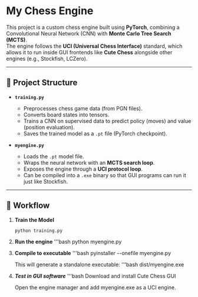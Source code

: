 # My Chess Engine
This project is a custom chess engine built using **PyTorch**, combining a Convolutional Neural Network (CNN) with **Monte Carlo Tree Search (MCTS)**.  
The engine follows the **UCI (Universal Chess Interface)** standard, which allows it to run inside GUI frontends like **Cute Chess** alongside other engines (e.g., Stockfish, LCZero).

---

## 📌 Project Structure

- **`training.py`**  
  - Preprocesses chess game data (from PGN files).  
  - Converts board states into tensors.  
  - Trains a CNN on supervised data to predict policy (moves) and value (position evaluation).  
  - Saves the trained model as a `.pt` file (PyTorch checkpoint).  

- **`myengine.py`**  
  - Loads the `.pt` model file.  
  - Wraps the neural network with an **MCTS search loop**.  
  - Exposes the engine through a **UCI protocol loop**.  
  - Can be compiled into a `.exe` binary so that GUI programs can run it just like Stockfish.  

---

## 🚀 Workflow

1. **Train the Model**
   ```bash
   python training.py

2. **Run the engine**
   '''bash
   python myengine.py

3. **Compile to executable**
    '''bash
    pyinstaller --onefile myengine.py

    This will generate a standalone executable:
    '''bash
    dist/myengine.exe

4. ***Test in GUI software***
    '''bash
    Download and install Cute Chess GUI

    Open the engine manager and add myengine.exe as a UCI engine.


